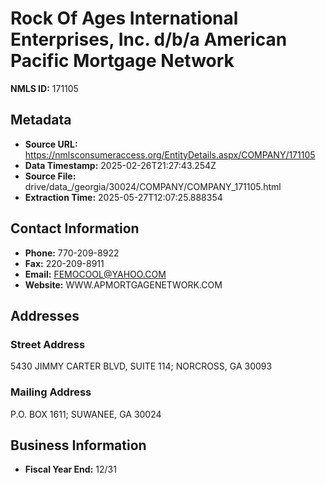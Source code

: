 # Rock Of Ages International Enterprises, Inc. d/b/a American Pacific Mortgage Network

**NMLS ID:** 171105

## Metadata
- **Source URL:** https://nmlsconsumeraccess.org/EntityDetails.aspx/COMPANY/171105
- **Data Timestamp:** 2025-02-26T21:27:43.254Z
- **Source File:** drive/data_/georgia/30024/COMPANY/COMPANY_171105.html
- **Extraction Time:** 2025-05-27T12:07:25.888354

## Contact Information
- **Phone:** 770-209-8922
- **Fax:** 220-209-8911
- **Email:** FEMOCOOL@YAHOO.COM
- **Website:** WWW.APMORTGAGENETWORK.COM

## Addresses
### Street Address
5430 JIMMY CARTER BLVD, SUITE 114; NORCROSS, GA 30093

### Mailing Address
P.O. BOX 1611; SUWANEE, GA 30024

## Business Information
- **Fiscal Year End:** 12/31
